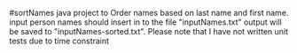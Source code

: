 #sortNames
java project to Order names based on last name and first name.
input person names should insert in to the file "inputNames.txt"
output will be saved to "inputNames-sorted.txt".
Please note that I have not written unit tests due to time constraint 
